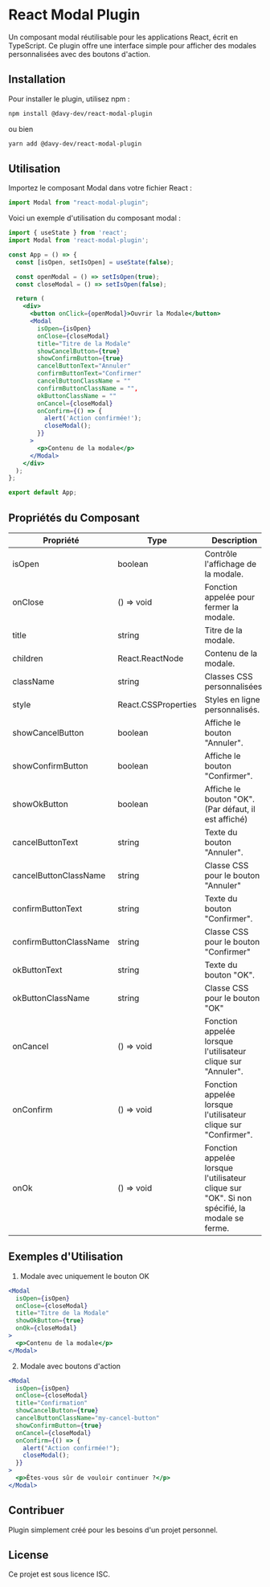 # React Modal Plugin

Un composant modal réutilisable pour les applications React, écrit en TypeScript. Ce plugin offre une interface simple pour afficher des modales personnalisées avec des boutons d'action.

## Installation

Pour installer le plugin, utilisez npm :

```bash
npm install @davy-dev/react-modal-plugin
```

ou bien

```bash
yarn add @davy-dev/react-modal-plugin
```

## Utilisation

Importez le composant Modal dans votre fichier React :

```jsx
import Modal from "react-modal-plugin";
```

Voici un exemple d'utilisation du composant modal :

```jsx
import { useState } from 'react';
import Modal from 'react-modal-plugin';

const App = () => {
  const [isOpen, setIsOpen] = useState(false);

  const openModal = () => setIsOpen(true);
  const closeModal = () => setIsOpen(false);

  return (
    <div>
      <button onClick={openModal}>Ouvrir la Modale</button>
      <Modal
        isOpen={isOpen}
        onClose={closeModal}
        title="Titre de la Modale"
        showCancelButton={true}
        showConfirmButton={true}
        cancelButtonText="Annuler"
        confirmButtonText="Confirmer"
        cancelButtonClassName = ""
        confirmButtonClassName = "",
        okButtonClassName = ""
        onCancel={closeModal}
        onConfirm={() => {
          alert('Action confirmée!');
          closeModal();
        }}
      >
        <p>Contenu de la modale</p>
      </Modal>
    </div>
  );
};

export default App;
```

## Propriétés du Composant

| Propriété         | Type                | Description                                                                                  |
| ----------------- | ------------------- | -------------------------------------------------------------------------------------------- |
| isOpen            | boolean             | Contrôle l'affichage de la modale.                                                           |
| onClose           | () => void          | Fonction appelée pour fermer la modale.                                                      |
| title             | string              | Titre de la modale.                                                                          |
| children          | React.ReactNode     | Contenu de la modale.                                                                        |
| className         | string              | Classes CSS personnalisées.                                                                  |
| style             | React.CSSProperties | Styles en ligne personnalisés.                                                               |
| showCancelButton  | boolean             | Affiche le bouton "Annuler".                                                                 |
| showConfirmButton | boolean             | Affiche le bouton "Confirmer".                                                               |
| showOkButton      | boolean             | Affiche le bouton "OK". (Par défaut, il est affiché)                                         |
| cancelButtonText  | string              | Texte du bouton "Annuler".                                                                   |
| cancelButtonClassName | string | Classe CSS pour le bouton "Annuler" |
| confirmButtonText | string              | Texte du bouton "Confirmer".                                                                 |
| confirmButtonClassName | string | Classe CSS pour le bouton "Confirmer" |
| okButtonText      | string              | Texte du bouton "OK".                                                                        |
| okButtonClassName | string | Classe CSS pour le bouton "OK" |
| onCancel          | () => void          | Fonction appelée lorsque l'utilisateur clique sur "Annuler".                                 |
| onConfirm         | () => void          | Fonction appelée lorsque l'utilisateur clique sur "Confirmer".                               |
| onOk              | () => void          | Fonction appelée lorsque l'utilisateur clique sur "OK". Si non spécifié, la modale se ferme. |


## Exemples d'Utilisation

1. Modale avec uniquement le bouton OK

```jsx
<Modal
  isOpen={isOpen}
  onClose={closeModal}
  title="Titre de la Modale"
  showOkButton={true}
  onOk={closeModal}
>
  <p>Contenu de la modale</p>
</Modal>
```

2. Modale avec boutons d'action

```jsx
<Modal
  isOpen={isOpen}
  onClose={closeModal}
  title="Confirmation"
  showCancelButton={true}
  cancelButtonClassName="my-cancel-button"
  showConfirmButton={true}
  onCancel={closeModal}
  onConfirm={() => {
    alert("Action confirmée!");
    closeModal();
  }}
>
  <p>Êtes-vous sûr de vouloir continuer ?</p>
</Modal>
```

## Contribuer

Plugin simplement créé pour les besoins d'un projet personnel.

## License

Ce projet est sous licence ISC.
